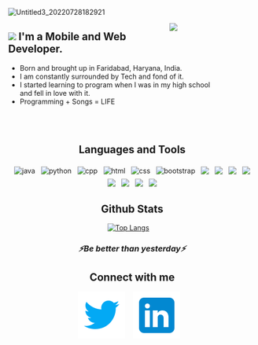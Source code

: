 
![Untitled3_20220728182921](https://user-images.githubusercontent.com/81747739/181511373-f8d5d055-c49e-4108-8a59-e1cc787ec457.png)


   <img src="https://media1.giphy.com/media/qgQUggAC3Pfv687qPC/giphy.gif?cid=ecf05e47gmgmg5ni8eb5s2be7vvow6zgl4knzqrnuzpflfki&rid=giphy.gif&ct=g" width="35%" align ="right" >

        
##  <img src="https://media.giphy.com/media/hvRJCLFzcasrR4ia7z/giphy.gif" width="25px">  I'm a Mobile and Web Developer.
 - Born and brought up in Faridabad, Haryana, India. 
 - I am constantly surrounded by Tech and fond of it. 
 - I started learning to program when I was in my high school \
   and fell in love with it.
 - Programming + Songs = LIFE 

<!-- <p align="right">
   <img  src="https://media1.giphy.com/media/qgQUggAC3Pfv687qPC/giphy.gif?cid=ecf05e47gmgmg5ni8eb5s2be7vvow6zgl4knzqrnuzpflfki&rid=giphy.gif&ct=g" />
   </p> -->

 <br />




   
   
<br />

<h2 align ='center'> Languages and Tools </h2>


<p align="center">
 
 
  <!-- For more icons please follow  https://github.com/MikeCodesDotNET/ColoredBadges -->
 

  <img src="https://user-images.githubusercontent.com/81747739/191830942-ee981bbd-f9b0-40f8-8359-d9fc9314620f.png" alt="java" style="vertical-align:top; margin:4px">
  <img src="https://raw.githubusercontent.com/mr-prometheus/README.md/main/svg/dev/languages/python.png" alt="python" style="vertical-align:top; margin:4px">
  <img src="https://raw.githubusercontent.com/mr-prometheus/README.md/main/svg/dev/development/c-plus-plus.png" alt="cpp" style="vertical-align:top; margin:4px">
  <img src="https://raw.githubusercontent.com/mr-prometheus/README.md/main/svg/dev/languages/html.png" alt="html" style="vertical-align:top; margin:4px">
  <img src="https://raw.githubusercontent.com/mr-prometheus/README.md/main/svg/dev/development/css3.svg" alt="css" style="vertical-align:top; margin:4px">
  <img src="https://raw.githubusercontent.com/mr-prometheus/README.md/main/svg/dev/development/bootstrap.svg" alt="bootstrap" style="vertical-align:top; margin:4px">
  <img src="https://user-images.githubusercontent.com/81747739/191831335-5fc7ad3e-8726-424c-a9f5-31a620d2766f.png" style="vertical-align:top; margin:4px">
 <img src="https://user-images.githubusercontent.com/81747739/191831726-094c3237-7f6d-4bf4-b3e3-a95eb3619513.png" style="vertical-align:top; margin:4px">
 <img src="https://user-images.githubusercontent.com/81747739/191831752-89958a71-c8d7-4c16-9195-5b8e748d260d.png" style="vertical-align:top; margin:4px">
 <img src="https://user-images.githubusercontent.com/81747739/194595195-a67ff6de-9f50-45e0-8dca-3408c14dcf4e.png" style="vertical-align:top; margin:4px">
 <img src="https://user-images.githubusercontent.com/81747739/194595471-901bf350-c44d-446c-8074-9401c4e0ba53.png" style="vertical-align:top; margin:4px">
 <img src="https://github.com/ShouryaTyagi042/ShouryaTyagi042/assets/81747739/e18a1de7-5d13-476e-be20-3fdd6047284b" style="vertical-align:top; margin:4px ; width:40px">
 <img src="https://github.com/ShouryaTyagi042/ShouryaTyagi042/assets/81747739/398ea40f-c573-4f90-8eac-c74d2efa46fe" style="vertical-align:top; margin:4px ; width:60px">
 <img src="https://github.com/ShouryaTyagi042/ShouryaTyagi042/assets/81747739/7bbdeff4-5028-4c62-b63e-d9364a857a6f" style="vertical-align:top; margin:4px ; width:50px">
 





</p>


<div align='center'>

## Github Stats



[![Top Langs](https://github-readme-stats.vercel.app/api/top-langs/?username=ShouryaTyagi042&hide=tex&theme=tokyonight&layout=compact)](https://github.com/anuraghazra/github-readme-stats)
&nbsp; &nbsp;




 <h3 align="center">
   <i>⚡️Be better than yesterday⚡️</i>
  </h3>



Connect with me
---
[![website](./img/icons8-twitter.svg)](https://twitter.com/ShouryaTyagi14)
&nbsp;&nbsp;
[![website](./img/icons8-linkedin.svg)](https://www.linkedin.com/in/shourya-tyagi-2b79a5194/)
&nbsp;&nbsp;

</div>




<!---
ShouryaTyagi042/ShouryaTyagi042 is a ✨ special ✨ repository because its `README.md` (this file) appears on your GitHub profile.
You can click the Preview link to take a look at your changes.
--->
